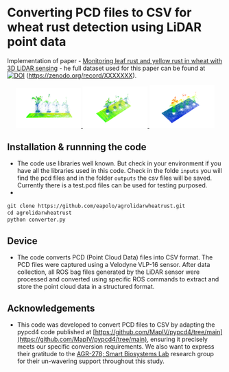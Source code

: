 # Converting PCD files to CSV for wheat rust detection using LiDAR point data
 
Implementation of paper - [Monitoring leaf rust and yellow rust in wheat with 3D LiDAR sensing](#) - he full dataset used for this paper can be found at [![DOI](https://zenodo.org/badge/DOI/10.5281/zenodo.XXXXXXX.svg)](https://zenodo.org/record/XXXXXXX) 
(https://zenodo.org/record/XXXXXXX).



<div align="center">
    <a href="./">
        <img src="src/img.01.jpg" width="30%"/>
    </a>
    <a href="./">
        <img src="src/img.02.jpg" width="30%"/>
    </a>
    <a href="./">
        <img src="src/img.03.jpg" width="30%"/>
    </a>
</div>

## Installation & runnning the code

- The code use libraries well known. But check in your environment if you have all the libraries used in this code. Check in the folde ```inputs``` you will find the pcd files and in the folder ```outputs``` the csv files will be saved. Currently there is a test.pcd files can be used for testing purposed. 
- 
```
git clone https://github.com/eapolo/agrolidarwheatrust.git
cd agrolidarwheatrust
python converter.py
```


## Device

- The code converts PCD (Point Cloud Data) files into CSV format. The PCD files were captured using a Velodyne VLP-16 sensor. After data collection, all ROS bag files generated by the LiDAR sensor were processed and converted using specific ROS commands to extract and store the point cloud data in a structured format.



## Acknowledgements

- This code was developed to convert PCD files to CSV by adapting the pypcd4 code published at [https://github.com/MapIV/pypcd4/tree/main](https://github.com/MapIV/pypcd4/tree/main), ensuring it precisely meets our specific conversion requirements. We also want to express their gratitude to the [AGR-278; Smart Biosystems Lab](https://smartbiosystemlab.com/team/) research group for their un-wavering support throughout this study.















